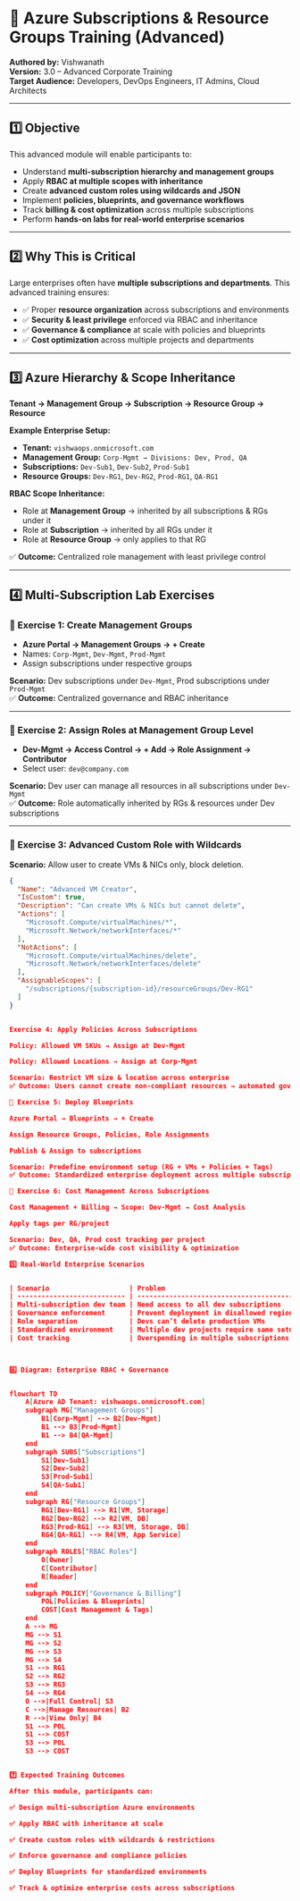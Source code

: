 # 📘 Azure Subscriptions & Resource Groups Training (Advanced)

**Authored by:** Vishwanath  
**Version:** 3.0 – Advanced Corporate Training  
**Target Audience:** Developers, DevOps Engineers, IT Admins, Cloud Architects  

---

## 1️⃣ Objective
This advanced module will enable participants to:

- Understand **multi-subscription hierarchy and management groups**  
- Apply **RBAC at multiple scopes with inheritance**  
- Create **advanced custom roles using wildcards and JSON**  
- Implement **policies, blueprints, and governance workflows**  
- Track **billing & cost optimization** across multiple subscriptions  
- Perform **hands-on labs for real-world enterprise scenarios**  

---

## 2️⃣ Why This is Critical
Large enterprises often have **multiple subscriptions and departments**. This advanced training ensures:

- ✅ Proper **resource organization** across subscriptions and environments  
- ✅ **Security & least privilege** enforced via RBAC and inheritance  
- ✅ **Governance & compliance** at scale with policies and blueprints  
- ✅ **Cost optimization** across multiple projects and departments  

---

## 3️⃣ Azure Hierarchy & Scope Inheritance

**Tenant → Management Group → Subscription → Resource Group → Resource**


**Example Enterprise Setup:**  
- **Tenant:** `vishwaops.onmicrosoft.com`  
- **Management Group:** `Corp-Mgmt → Divisions: Dev, Prod, QA`  
- **Subscriptions:** `Dev-Sub1`, `Dev-Sub2`, `Prod-Sub1`  
- **Resource Groups:** `Dev-RG1`, `Dev-RG2`, `Prod-RG1`, `QA-RG1`  

**RBAC Scope Inheritance:**  
- Role at **Management Group** → inherited by all subscriptions & RGs under it  
- Role at **Subscription** → inherited by all RGs under it  
- Role at **Resource Group** → only applies to that RG  

✅ **Outcome:** Centralized role management with least privilege control  

---

## 4️⃣ Multi-Subscription Lab Exercises

### 🔹 Exercise 1: Create Management Groups
- **Azure Portal → Management Groups → + Create**  
- Names: `Corp-Mgmt`, `Dev-Mgmt`, `Prod-Mgmt`  
- Assign subscriptions under respective groups  

**Scenario:** Dev subscriptions under `Dev-Mgmt`, Prod subscriptions under `Prod-Mgmt`  
✅ **Outcome:** Centralized governance and RBAC inheritance  

---

### 🔹 Exercise 2: Assign Roles at Management Group Level
- **Dev-Mgmt → Access Control → + Add → Role Assignment → Contributor**  
- Select user: `dev@company.com`  

**Scenario:** Dev user can manage all resources in all subscriptions under `Dev-Mgmt`  
✅ **Outcome:** Role automatically inherited by RGs & resources under Dev subscriptions  

---

### 🔹 Exercise 3: Advanced Custom Role with Wildcards
**Scenario:** Allow user to create VMs & NICs only, block deletion.  

```json
{
  "Name": "Advanced VM Creator",
  "IsCustom": true,
  "Description": "Can create VMs & NICs but cannot delete",
  "Actions": [
    "Microsoft.Compute/virtualMachines/*",
    "Microsoft.Network/networkInterfaces/*"
  ],
  "NotActions": [
    "Microsoft.Compute/virtualMachines/delete",
    "Microsoft.Network/networkInterfaces/delete"
  ],
  "AssignableScopes": [
    "/subscriptions/{subscription-id}/resourceGroups/Dev-RG1"
  ]
}


Exercise 4: Apply Policies Across Subscriptions

Policy: Allowed VM SKUs → Assign at Dev-Mgmt

Policy: Allowed Locations → Assign at Corp-Mgmt

Scenario: Restrict VM size & location across enterprise
✅ Outcome: Users cannot create non-compliant resources → automated governance

🔹 Exercise 5: Deploy Blueprints

Azure Portal → Blueprints → + Create

Assign Resource Groups, Policies, Role Assignments

Publish & Assign to subscriptions

Scenario: Predefine environment setup (RG + VMs + Policies + Tags)
✅ Outcome: Standardized enterprise deployment across multiple subscriptions

🔹 Exercise 6: Cost Management Across Subscriptions

Cost Management + Billing → Scope: Dev-Mgmt → Cost Analysis

Apply tags per RG/project

Scenario: Dev, QA, Prod cost tracking per project
✅ Outcome: Enterprise-wide cost visibility & optimization

5️⃣ Real-World Enterprise Scenarios


| Scenario                    | Problem                                  | Solution                       | Outcome                                 |
| --------------------------- | ---------------------------------------- | ------------------------------ | --------------------------------------- |
| Multi-subscription dev team | Need access to all dev subscriptions     | Assign Contributor at Dev-Mgmt | User inherits access across all RGs     |
| Governance enforcement      | Prevent deployment in disallowed regions | Policy assigned at Corp-Mgmt   | Non-compliant resources blocked         |
| Role separation             | Devs can’t delete production VMs         | Custom role with NotActions    | Prevent accidental deletion             |
| Standardized environment    | Multiple dev projects require same setup | Blueprint assignment           | RG, VMs, policies deployed consistently |
| Cost tracking               | Overspending in multiple subscriptions   | Cost analysis by MG & tags     | Budget enforced, optimized spend        |



6️⃣ Diagram: Enterprise RBAC + Governance


flowchart TD
    A[Azure AD Tenant: vishwaops.onmicrosoft.com] 
    subgraph MG["Management Groups"]
        B1[Corp-Mgmt] --> B2[Dev-Mgmt]
        B1 --> B3[Prod-Mgmt]
        B1 --> B4[QA-Mgmt]
    end
    subgraph SUBS["Subscriptions"]
        S1[Dev-Sub1] 
        S2[Dev-Sub2]
        S3[Prod-Sub1]
        S4[QA-Sub1]
    end
    subgraph RG["Resource Groups"]
        RG1[Dev-RG1] --> R1[VM, Storage]
        RG2[Dev-RG2] --> R2[VM, DB]
        RG3[Prod-RG1] --> R3[VM, Storage, DB]
        RG4[QA-RG1] --> R4[VM, App Service]
    end
    subgraph ROLES["RBAC Roles"]
        O[Owner] 
        C[Contributor]
        R[Reader]
    end
    subgraph POLICY["Governance & Billing"]
        POL[Policies & Blueprints]
        COST[Cost Management & Tags]
    end
    A --> MG
    MG --> S1
    MG --> S2
    MG --> S3
    MG --> S4
    S1 --> RG1
    S2 --> RG2
    S3 --> RG3
    S4 --> RG4
    O -->|Full Control| S3
    C -->|Manage Resources| B2
    R -->|View Only| B4
    S1 --> POL
    S1 --> COST
    S3 --> POL
    S3 --> COST


7️⃣ Expected Training Outcomes

After this module, participants can:

✅ Design multi-subscription Azure environments

✅ Apply RBAC with inheritance at scale

✅ Create custom roles with wildcards & restrictions

✅ Enforce governance and compliance policies

✅ Deploy Blueprints for standardized environments

✅ Track & optimize enterprise costs across subscriptions

